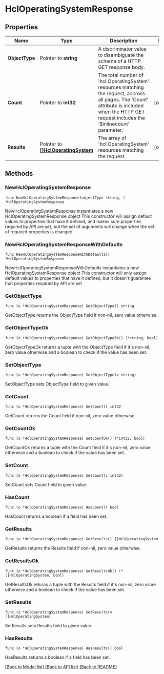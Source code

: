 # HclOperatingSystemResponse

## Properties

Name | Type | Description | Notes
------------ | ------------- | ------------- | -------------
**ObjectType** | Pointer to **string** | A discriminator value to disambiguate the schema of a HTTP GET response body. | 
**Count** | Pointer to **int32** | The total number of &#39;hcl.OperatingSystem&#39; resources matching the request, accross all pages. The &#39;Count&#39; attribute is included when the HTTP GET request includes the &#39;$inlinecount&#39; parameter. | [optional] 
**Results** | Pointer to [**[]HclOperatingSystem**](hcl.OperatingSystem.md) | The array of &#39;hcl.OperatingSystem&#39; resources matching the request. | [optional] 

## Methods

### NewHclOperatingSystemResponse

`func NewHclOperatingSystemResponse(objectType string, ) *HclOperatingSystemResponse`

NewHclOperatingSystemResponse instantiates a new HclOperatingSystemResponse object
This constructor will assign default values to properties that have it defined,
and makes sure properties required by API are set, but the set of arguments
will change when the set of required properties is changed

### NewHclOperatingSystemResponseWithDefaults

`func NewHclOperatingSystemResponseWithDefaults() *HclOperatingSystemResponse`

NewHclOperatingSystemResponseWithDefaults instantiates a new HclOperatingSystemResponse object
This constructor will only assign default values to properties that have it defined,
but it doesn't guarantee that properties required by API are set

### GetObjectType

`func (o *HclOperatingSystemResponse) GetObjectType() string`

GetObjectType returns the ObjectType field if non-nil, zero value otherwise.

### GetObjectTypeOk

`func (o *HclOperatingSystemResponse) GetObjectTypeOk() (*string, bool)`

GetObjectTypeOk returns a tuple with the ObjectType field if it's non-nil, zero value otherwise
and a boolean to check if the value has been set.

### SetObjectType

`func (o *HclOperatingSystemResponse) SetObjectType(v string)`

SetObjectType sets ObjectType field to given value.


### GetCount

`func (o *HclOperatingSystemResponse) GetCount() int32`

GetCount returns the Count field if non-nil, zero value otherwise.

### GetCountOk

`func (o *HclOperatingSystemResponse) GetCountOk() (*int32, bool)`

GetCountOk returns a tuple with the Count field if it's non-nil, zero value otherwise
and a boolean to check if the value has been set.

### SetCount

`func (o *HclOperatingSystemResponse) SetCount(v int32)`

SetCount sets Count field to given value.

### HasCount

`func (o *HclOperatingSystemResponse) HasCount() bool`

HasCount returns a boolean if a field has been set.

### GetResults

`func (o *HclOperatingSystemResponse) GetResults() []HclOperatingSystem`

GetResults returns the Results field if non-nil, zero value otherwise.

### GetResultsOk

`func (o *HclOperatingSystemResponse) GetResultsOk() (*[]HclOperatingSystem, bool)`

GetResultsOk returns a tuple with the Results field if it's non-nil, zero value otherwise
and a boolean to check if the value has been set.

### SetResults

`func (o *HclOperatingSystemResponse) SetResults(v []HclOperatingSystem)`

SetResults sets Results field to given value.

### HasResults

`func (o *HclOperatingSystemResponse) HasResults() bool`

HasResults returns a boolean if a field has been set.


[[Back to Model list]](../README.md#documentation-for-models) [[Back to API list]](../README.md#documentation-for-api-endpoints) [[Back to README]](../README.md)


